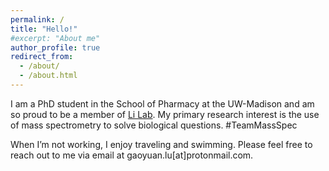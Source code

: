```yaml
---
permalink: /
title: "Hello!"
#excerpt: "About me"
author_profile: true
redirect_from: 
  - /about/
  - /about.html
---
```


I am a PhD student in the School of Pharmacy at the UW-Madison and am so proud to be a member of [Li Lab](https://www.lilabs.org/). My primary research interest is the use of mass spectrometry to solve biological questions. #TeamMassSpec

When I’m not working, I enjoy traveling and swimming. Please feel free to reach out to me via email at gaoyuan.lu[at]protonmail.com.
